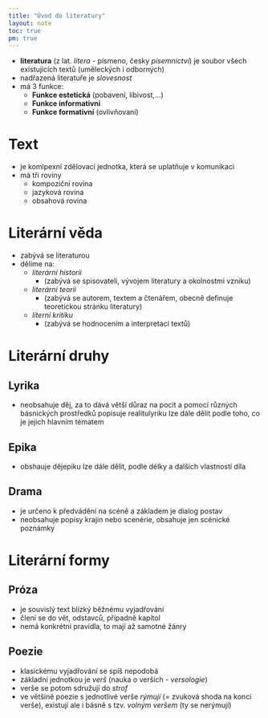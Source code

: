 ```yaml
---
title: "Úvod do literatury"
layout: note
toc: true
pm: true
---
```

- **literatura** (z lat. _litera_ - písmeno, česky _písemnictví_) je soubor všech existujících textů (uměleckých i odborných)
- nadřazená literatuře je _slovesnost_
- má 3 funkce:
    - **Funkce estetická** (pobavení, líbivost,...)
    - **Funkce informativní**
    - **Funkce formativní** (ovlivňovaní)
# Text 
- je komlpexní zdělovací jednotka, která se uplatňuje v komunikaci
- má tři roviny
    - kompoziční rovina
    - jazyková rovina
    - obsahová rovina
# Literární věda
- zabývá se literaturou 
- dělíme na: 
    - _literární historii_ 
        - (zabývá se spisovateli, vývojem literatury a okolnostmi vzniku)
    - _literární teorii_ 
        - (zabývá se autorem, textem a čtenářem, obecně definuje teoretickou stránku literatury)
    - _literní kritiku_ 
        - (zabývá se hodnocením a interpretací textů)
# Literární druhy
## Lyrika
- neobsahuje děj, za to dává větší důraz na pocit a pomocí různých básnických prostředků popisuje realitulyriku lze dále dělit podle toho, co je jejich hlavním tématem
## Epika
- obshauje dějepiku lze dále dělit, podle délky a dalších vlastností díla
## Drama
- je určeno k předvádění na scéně a základem je dialog postav
- neobsahuje popisy krajin nebo scenérie, obsahuje jen scénické poznámky
# Literární formy
## Próza 
- je souvislý text blízký běžnému vyjadřování
- člení se do vět, odstavců, případně kapitol
- nemá konkrétní pravidla, to mají až samotné žánry
## Poezie
- klasickému vyjadřování se spíš nepodobá
- základní jednotkou je _verš_ (nauka o verších - _versologie_)
- verše se potom sdružují do _strof_
- ve většině poezie s jednotlivé verše _rýmují_ (= zvuková shoda na konci verše), existují ale i básně s tzv. _volným veršem_ (ty se nerýmují)